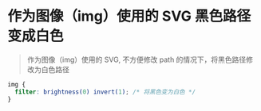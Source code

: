# 作为图像（img）使用的 SVG 黑色路径变成白色

> 作为图像（img）使用的 SVG, 不方便修改 path 的情况下，将黑色路径修改为白色路径

```css
img {
  filter: brightness(0) invert(1); /* 将黑色变为白色 */
}
```
